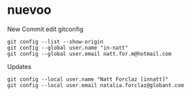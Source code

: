 # nuevoo

New Commit
edit gitconfig

```
git config --list --show-origin
git config --global user.name "in-natt"
git config --global user.email natt.for.m@hotmail.com
```

Updates

```
git config --local user.name "Natt Forclaz [innatt]"
git config --local user.email natalia.forclaz@globant.com
```